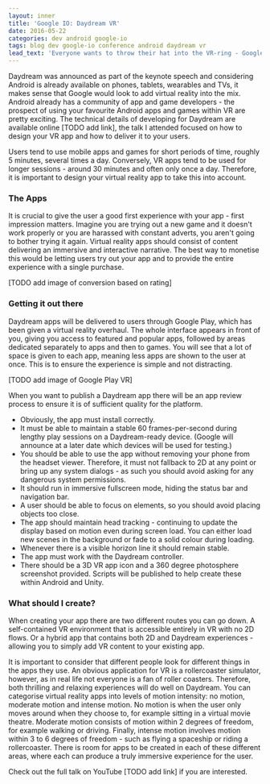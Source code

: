 ```yaml
---
layout: inner
title: 'Google IO: Daydream VR'
date: 2016-05-22
categories: dev android google-io
tags: blog dev google-io conference android daydream vr
lead_text: 'Everyone wants to throw their hat into the VR-ring - Google''s attempt brings it to the Android community. The platform promises high-quality virtual reality for Android phones and tablets. Find out what to create and how to get it into user''s hands.'
---
```


Daydream was announced as part of the keynote speech and considering Android is already available on phones, tablets, wearables and TVs, it makes sense that Google would look to add virtual reality into the mix. Android already has a community of app and game developers - the prospect of using your favourite Android apps and games within VR are pretty exciting. The technical details of developing for Daydream are available online [TODO add link], the talk I attended focused on how to design your VR app and how to deliver it to your users.

Users tend to use mobile apps and games for short periods of time, roughly 5 minutes, several times a day. Conversely, VR apps tend to be used for longer sessions - around 30 minutes and often only once a day. Therefore, it is important to design your virtual reality app to take this into account.

### The Apps

It is crucial to give the user a good first experience with your app - first impression matters. Imagine you are trying out a new game and it doesn't work properly or you are harassed with constant adverts, you aren't going to bother trying it again. Virtual reality apps should consist of content delivering an immersive and interactive narrative. The best way to monetise this would be letting users try out your app and to provide the entire experience with a single purchase.

[TODO add image of conversion based on rating]

### Getting it out there

Daydream apps will be delivered to users through Google Play, which has been given a virtual reality overhaul. The whole interface appears in front of you, giving you access to featured and popular apps, followed by areas dedicated separately to apps and then to games. You will see that a lot of space is given to each app, meaning less apps are shown to the user at once. This is to ensure the experience is simple and not distracting.

[TODO add image of Google Play VR]

When you want to publish a Daydream app there will be an app review process to ensure it is of sufficient quality for the platform.

- Obviously, the app must install correctly.
- It must be able to maintain a stable 60 frames-per-second during lengthy play sessions on a Daydream-ready device. (Google will announce at a later date which devices will be used for testing.)
- You should be able to use the app without removing your phone from the headset viewer. Therefore, it must not fallback to 2D at any point or bring up any system dialogs - as such you should avoid asking for any dangerous system permissions.
- It should run in immersive fullscreen mode, hiding the status bar and navigation bar.
- A user should be able to focus on elements, so you should avoid placing objects too close.
- The app should maintain head tracking - continuing to update the display based on motion even during screen load. You can either load new scenes in the background or fade to a solid colour during loading.
- Whenever there is a visible horizon line it should remain stable.
- The app must work with the Daydream controller.
- There should be a 3D VR app icon and a 360 degree photosphere screenshot provided. Scripts will be published to help create these within Android and Unity.

### What should I create?

When creating your app there are two different routes you can go down. A self-contained VR environment that is accessible entirely in VR with no 2D flows. Or a hybrid app that contains both 2D and Daydream experiences - allowing you to simply add VR content to your existing app.

It is important to consider that different people look for different things in the apps they use. An obvious application for VR is a rollercoaster simulator, however, as in real life not everyone is a fan of roller coasters. Therefore, both thrilling and relaxing experiences will do well on Daydream. You can categorise virtual reality apps into levels of motion intensity: no motion, moderate motion and intense motion. No motion is when the user only moves around when they choose to, for example sitting in a virtual movie theatre. Moderate motion consists of motion within 2 degrees of freedom, for example walking or driving. Finally, intense motion involves motion within 3 to 6 degrees of freedom - such as flying a spaceship or riding a rollercoaster. There is room for apps to be created in each of these different areas, where each can produce a truly immersive experience for the user.

Check out the full talk on YouTube [TODO add link] if you are interested.
